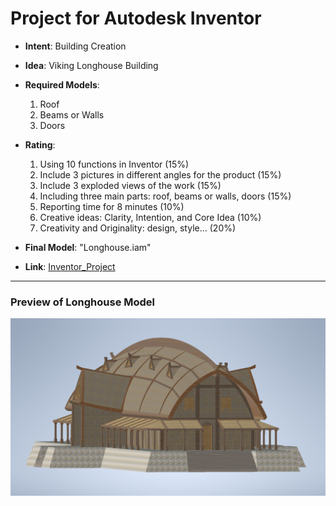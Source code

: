 # Project for Autodesk Inventor

* **Intent**: Building Creation
* **Idea**: Viking Longhouse Building
* **Required Models**:
  1. Roof
  2. Beams or Walls
  3. Doors

* **Rating**:
  1. Using 10 functions in Inventor (15%)
  2. Include 3 pictures in different angles for the product (15%)
  3. Include 3 exploded views of the work (15%)
  4. Including three main parts: roof, beams or walls, doors (15%)
  5. Reporting time for 8 minutes (10%)
  6. Creative ideas: Clarity, Intention, and Core Idea (10%)
  7. Creativity and Originality: design, style... (20%)

* **Final Model**: "Longhouse.iam"
* **Link**: [Inventor_Project](https://github.com/William-HuangWY/Inventor_Project.git)

---

### Preview of Longhouse Model

![Longhouse](./Longhouse.png)
